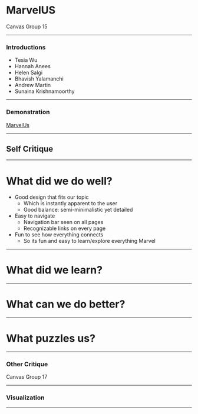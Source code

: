 # MarvelUS 

Canvas Group 15

---

### Introductions

- Tesia Wu
- Hannah Anees
- Helen Salgi
- Bhavish Yalamanchi
- Andrew Martin
- Sunaina Krishnamoorthy


---

### Demonstration

[MarvelUs](http://marvelus.me)


---

## Self Critique


---

# What did we do well?

- Good design that fits our topic
  * Which is instantly apparent to the user
  * Good balance: semi-minimalistic yet detailed
- Easy to navigate
  * Navigation bar seen on all pages
  * Recognizable links on every page
- Fun to see how everything connects
  * So its fun and easy to learn/explore everything Marvel

---

# What did we learn?

---

# What can we do better?

---

# What puzzles us?


---

### Other Critique

Canvas Group 17

---

### Visualization


---
